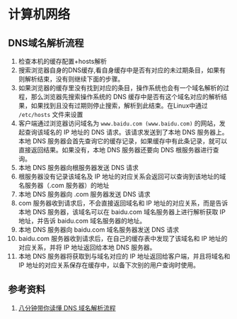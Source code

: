 <!--
 * @Description: 
 * @Author: Alone
 * @Date: 2022-05-04 09:49:55
 * @LastEditors: Alone
 * @LastEditTime: 2022-05-04 10:06:39
-->
# 计算机网络

## DNS域名解析流程

1. 检查本机的缓存配置+hosts解析
2. 搜索浏览器自身的DNS缓存,看自身缓存中是否有对应的未过期条目，如果有则解析结束，没有则继续下面的步骤。
3. 如果浏览器的缓存里没有找到对应的条目，操作系统也会有一个域名解析的过程，那么浏览器先搜索操作系统的 DNS 缓存中是否有这个域名对应的解析结果，如果找到且没有过期则停止搜索，解析到此结束。在Linux中通过 `/etc/hosts` 文件来设置
4. 客户端通过浏览器访问域名为 `www.baidu.com (www.baidu.com)`  的网站，发起查询该域名的 IP 地址的 DNS 请求。该请求发送到了本地 DNS 服务器上。本地 DNS 服务器会首先查询它的缓存记录，如果缓存中有此条记录，就可以直接返回结果。如果没有，本地 DNS 服务器还要向 DNS 根服务器进行查询。
5. 本地 DNS 服务器向根服务器发送 DNS 请求
6. 根服务器没有记录该域名及 IP 地址的对应关系会返回可以查询到该地址的域名服务器（.com 服务器）的地址
7. 本地 DNS 服务器向 .com 服务器发送 DNS 请求
8. com 服务器收到请求后，不会直接返回域名和 IP 地址的对应关系，而是告诉本地 DNS 服务器，该域名可以在 baidu.com 域名服务器上进行解析获取 IP 地址，并告诉 baidu.com 域名服务器的地址。
9. 本地 DNS 服务器向 baidu.com 域名服务器发送 DNS 请求
10. baidu.com 服务器收到请求后，在自己的缓存表中发现了该域名和 IP 地址的对应关系，并将 IP 地址返回给本地 DNS 服务器。
11. 本地 DNS 服务器将获取到与域名对应的 IP 地址返回给客户端，并且将域名和 IP 地址的对应关系保存在缓存中，以备下次别的用户查询时使用。

## 参考资料

1. [八分钟带你读懂 DNS 域名解析流程](https://juejin.cn/post/7077547046089031688)